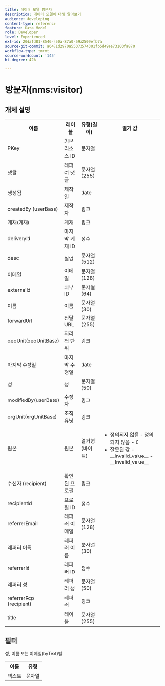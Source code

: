 ```yaml
---
title: 데이터 모델 방문자
description: 데이터 모델에 대해 알아보기
audience: developing
content-type: reference
feature: Data Model
role: Developer
level: Experienced
exl-id: 20dafd81-8546-450a-87a0-59a2509efb7a
source-git-commit: a6471d2970a55373574301fb5d49ee73103fa870
workflow-type: tm+mt
source-wordcount: '145'
ht-degree: 42%

---
```


# 방문자(nms:visitor)

## 개체 설명

<table>
    <tr>
        <th>이름</th>
        <th>레이블</th>
        <th>유형(길이)</th>
        <th>열거 값</th>
    </tr>
    <tr>
        <td>PKey</td>
        <td>기본 리소스 ID</td>
        <td>문자열 </td>
        <td> </td>
    </tr>
    <tr>
        <td>댓글</td>
        <td>레퍼러 댓글</td>
        <td>문자열(255)</td>
        <td> </td>
    </tr>
    <tr>
        <td>생성됨</td>
        <td>제작일</td>
        <td>date </td>
        <td> </td>
    </tr>
    <tr>
        <td>createdBy (userBase)</td>
        <td>제작자</td>
        <td>링크 </td>
        <td> </td>
    </tr>
    <tr>
        <td>게재(게재)</td>
        <td>게재</td>
        <td>링크 </td>
        <td> </td>
    </tr>
    <tr>
        <td>deliveryId</td>
        <td>마지막 게재 ID</td>
        <td>정수 </td>
        <td> </td>
    </tr>
    <tr>
        <td>desc</td>
        <td>설명</td>
        <td>문자열(512)</td>
        <td> </td>
    </tr>
    <tr>
        <td>이메일</td>
        <td>이메일</td>
        <td>문자열(128)</td>
        <td> </td>
    </tr>
    <tr>
        <td>externalId</td>
        <td>외부 ID</td>
        <td>문자열(64)</td>
        <td> </td>
    </tr>
    <tr>
        <td>이름</td>
        <td>이름</td>
        <td>문자열(30)</td>
        <td> </td>
    </tr>
    <tr>
        <td>forwardUrl</td>
        <td>전달 URL</td>
        <td>문자열(255)</td>
        <td> </td>
    </tr>
    <tr>
        <td>geoUnit(geoUnitBase)</td>
        <td>지리적 단위</td>
        <td>링크 </td>
        <td> </td>
    </tr>
    <tr>
        <td>마지막 수정일</td>
        <td>마지막 수정일</td>
        <td>date </td>
        <td> </td>
    </tr>
    <tr>
        <td>성</td>
        <td>성</td>
        <td>문자열(50)</td>
        <td> </td>
    </tr>
    <tr>
        <td>modifiedBy(userBase)</td>
        <td>수정자</td>
        <td>링크 </td>
        <td> </td>
    </tr>
    <tr>
        <td>orgUnit(orgUnitBase)</td>
        <td>조직 유닛</td>
        <td>링크 </td>
        <td> </td>
    </tr>
    <tr>
        <td>원본</td>
        <td>원본</td>
        <td>열거형(바이트) </td>
        <td>
            <ul>
            <li>정의되지 않음 - 정의되지 않음 - 0</li>
            <li>잘못된 값 - __Invalid_value__ - __Invalid_value__</li>
            </ul>
        </td>
    </tr>
    <tr>
        <td>수신자 (recipient)</td>
        <td>확인된 프로필</td>
        <td>링크 </td>
        <td> </td>
    </tr>
    <tr>
        <td>recipientId</td>
        <td>프로필 ID</td>
        <td>정수 </td>
        <td> </td>
    </tr>
    <tr>
        <td>referrerEmail</td>
        <td>레퍼러 이메일</td>
        <td>문자열(128)</td>
        <td> </td>
    </tr>
    <tr>
        <td>레퍼러 이름</td>
        <td>레퍼러 이름</td>
        <td>문자열(30)</td>
        <td> </td>
    </tr>
    <tr>
        <td>referrerId</td>
        <td>레퍼러 ID</td>
        <td>정수 </td>
        <td> </td>
    </tr>
    <tr>
        <td>레퍼러 성</td>
        <td>레퍼러 성</td>
        <td>문자열(50)</td>
        <td> </td>
    </tr>
    <tr>
        <td>referrerRcp (recipient)</td>
        <td>레퍼러</td>
        <td>링크 </td>
        <td> </td>
    </tr>
    <tr>
        <td>title</td>
        <td>레이블</td>
        <td>문자열(255)</td>
        <td> </td>
    </tr>
</table>

## 필터

성, 이름 또는 이메일(byText)별</p>

<table>
        <tr>
        <th>이름</th>
        <th>유형</th>
        </tr>
        <tr>
        <td>텍스트</td>
        <td>문자열</td>
        </tr>
    </table>
